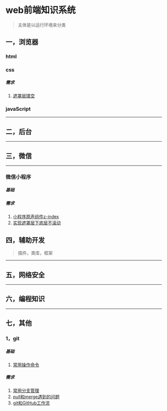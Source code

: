 # web前端知识系统
> 主体是以运行环境来分类

## 一，浏览器
### html
### css
##### 需求
1. [遮罩层镂空](./browser/css/demand/1806/01.md)

### javaScript
------

## 二，后台
------

## 三，微信
------
### 微信小程序
##### 基础
##### 需求
1. [小程序原声组件z-index](./weixin/miniprogram/demand/1806/01.md)
2. [实现遮罩层下底层不滚动](./weixin/miniprogram/demand/1806/02.md)


## 四，辅助开发
> 插件，类库，框架
------

## 五，网络安全
------

## 六，编程知识
------

## 七，其他
### 1，git
##### 基础
1. [常用操作命令](./other/git/base/1806/01.md)

##### 需求
1. [常用分支管理](./other/git/demand/1806/01.md)
2. [pull和merge遇到的问题](./other/git/demand/1806/02.md)
3. [git和GitHub工作流](./other/git/demand/1806/03.md)